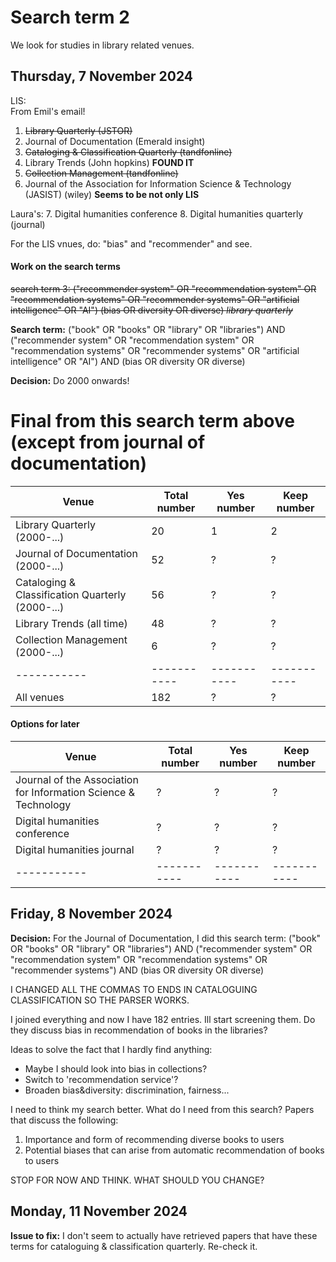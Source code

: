 # Search term 2

We look for studies in library related venues.



## Thursday, 7 November 2024


LIS:\
From Emil's email!
1. <del>​Library Quarterly (JSTOR)
2. Journal of Documentation (Emerald insight)
3. <del>​Cataloging & Classification Quarterly (tandfonline)
4. Library Trends (John hopkins) **FOUND IT**
5. <del>​Collection Management (tandfonline)
6. Journal of the Association for Information Science & Technology (JASIST) (wiley) **Seems to be not only LIS**

Laura's:
7. Digital humanities conference
8. Digital humanities quarterly (journal)


For the LIS vnues, do: "bias" and "recommender" and see. 

#### Work on the search terms


<del>search term 3: ("recommender system" OR "recommendation system" OR "recommendation systems" OR "recommender systems" OR "artificial intelligence" OR "AI") (bias OR diversity OR diverse) *library quarterly*

**Search term:** ("book" OR "books" OR "library" OR "libraries") AND ("recommender system" OR "recommendation system" OR "recommendation systems" OR "recommender systems" OR "artificial intelligence" OR "AI") AND (bias OR diversity OR diverse)


**Decision:** Do 2000 onwards!



# Final from this search term above (except from journal of documentation)

| Venue       | Total number| Yes number  | Keep number |
| ----------- | ----------- | ----------- | ----------- |
| Library Quarterly (2000-...)      | 20         | 1          | 2|
| Journal of Documentation (2000-...) | 52        | ?      | ?       |
| ​Cataloging & Classification Quarterly (2000-...)   |  56        | ?     | ?       |
| Library Trends (all time)  | 48       | ?      |    ?   |
| ​Collection Management (2000-...)  | 6        | ?      |    ?   |
| ----------- | ----------- | ----------- | ----------- |
| All venues | 182 | ?  | ? |



#### Options for later
| Venue       | Total number| Yes number  | Keep number |
| ----------- | ----------- | ----------- | ----------- |
| Journal of the Association for Information Science & Technology   | ?        | ?      |    ?  |
| Digital humanities conference   | ?        | ?      |    ?   |
| Digital humanities journal   | ?        | ?      |    ?   |
| ----------- | ----------- | ----------- | ----------- |




## Friday, 8 November 2024

**Decision:** For the Journal of Documentation, I did this search term: ("book" OR "books" OR "library" OR "libraries") AND ("recommender system" OR "recommendation system" OR "recommendation systems" OR "recommender systems") AND (bias OR diversity OR diverse)

I CHANGED ALL THE COMMAS TO ENDS IN CATALOGUING CLASSIFICATION SO THE PARSER WORKS.

I joined everything and now I have 182 entries. Ill start screening them. Do they discuss bias in recommendation of books in the libraries?

Ideas to solve the fact that I hardly find anything:
- Maybe I should look into bias in collections?
- Switch to 'recommendation service'?
- Broaden bias&diversity: discrimination, fairness...


I need to think my search better. What do I need from this search? Papers that discuss the following:
1. Importance and form of recommending diverse books to users
2. Potential biases that can arise from automatic recommendation of books to users

STOP FOR NOW AND THINK. WHAT SHOULD YOU CHANGE?


## Monday, 11 November 2024

**Issue to fix:** I don't seem to actually have retrieved papers that have these terms for cataloguing & classification quarterly. Re-check it.